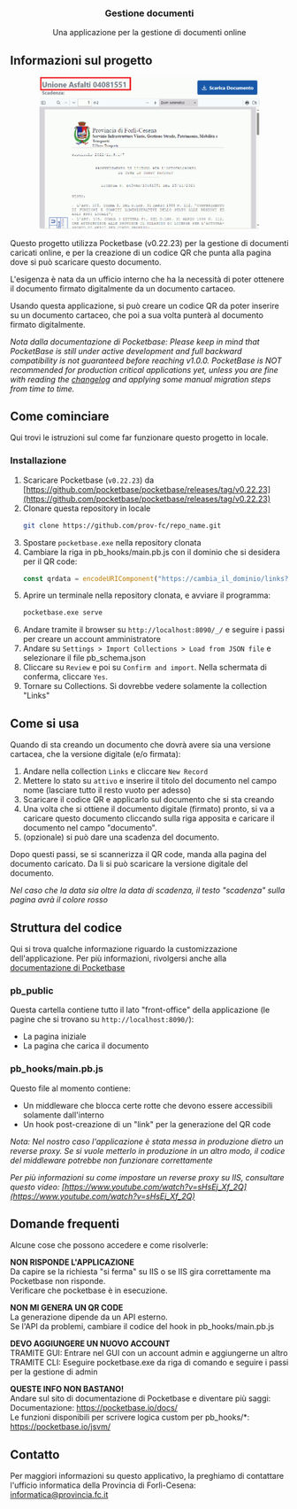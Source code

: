 
<h3 align="center">Gestione documenti</h3>

<p align="center">
    Una applicazione per la gestione di documenti online
</p>

<!-- ABOUT THE PROJECT -->
## Informazioni sul progetto

<p align="center">
   <img src="screenshot.gif" alt="drawing" width="400"/>
</p>
Questo progetto utilizza Pocketbase (v0.22.23) per la gestione di documenti caricati online, e per la creazione di un codice QR che punta alla pagina dove si può scaricare questo documento.

L'esigenza è nata da un ufficio interno che ha la necessità di poter ottenere il documento firmato digitalmente da un documento cartaceo.

Usando questa applicazione, si può creare un codice QR da poter inserire su un documento cartaceo, che poi a sua volta punterà al documento firmato digitalmente.

_Nota dalla documentazione di Pocketbase: Please keep in mind that PocketBase is still under active development and full backward compatibility is not guaranteed before reaching v1.0.0. PocketBase is NOT recommended for production critical applications yet, unless you are fine with reading the [changelog](https://github.com/pocketbase/pocketbase/blob/master/CHANGELOG.md) and applying some manual migration steps from time to time._

## Come cominciare

Qui trovi le istruzioni sul come far funzionare questo progetto in locale.

### Installazione

1. Scaricare Pocketbase (`v0.22.23`) da [https://github.com/pocketbase/pocketbase/releases/tag/v0.22.23](https://github.com/pocketbase/pocketbase/releases/tag/v0.22.23)
2. Clonare questa repository in locale
   ```sh
   git clone https://github.com/prov-fc/repo_name.git
   ```
3. Spostare `pocketbase.exe` nella repository clonata
4. Cambiare la riga in pb_hooks/main.pb.js con il dominio che si desidera per il QR code:
   ```js
   const qrdata = encodeURIComponent("https://cambia_il_dominio/links?id=" + e.record.id);
   ```
5. Aprire un terminale nella repository clonata, e avviare il programma:
   ```sh
   pocketbase.exe serve
   ```
6. Andare tramite il browser su `http://localhost:8090/_/` e seguire i passi per creare un account amministratore
7. Andare su `Settings > Import Collections > Load from JSON file` e selezionare il file pb_schema.json
8. Cliccare su `Review` e poi su `Confirm and import`. Nella schermata di conferma, cliccare `Yes`.
9. Tornare su Collections. Si dovrebbe vedere solamente la collection "Links"


## Come si usa

Quando di sta creando un documento che dovrà avere sia una versione cartacea, che la versione digitale (e/o firmata):

1. Andare nella collection `Links` e cliccare `New Record`
2. Mettere lo stato su `attivo` e inserire il titolo del documento nel campo nome (lasciare tutto il resto vuoto per adesso)
3. Scaricare il codice QR e applicarlo sul documento che si sta creando
4. Una volta che si ottiene il documento digitale (firmato) pronto, si va a caricare questo documento cliccando sulla riga apposita e caricare il documento nel campo "documento".
5. (opzionale) si può dare una scadenza del documento.

Dopo questi passi, se si scannerizza il QR code, manda alla pagina del documento caricato. Da li si può scaricare la versione digitale del documento.

_Nel caso che la data sia oltre la data di scadenza, il testo "scadenza" sulla pagina avrà il colore rosso_

## Struttura del codice

Qui si trova qualche informazione riguardo la customizzazione dell'applicazione. Per più informazioni, rivolgersi anche alla [documentazione di Pocketbase](https://pocketbase.io/docs/)

### pb_public

Questa cartella contiene tutto il lato "front-office" della applicazione (le pagine che si trovano su `http://localhost:8090/`):
* La pagina iniziale
* La pagina che carica il documento

### pb_hooks/main.pb.js

Questo file al momento contiene:
* Un middleware che blocca certe rotte che devono essere accessibili solamente dall'interno
* Un hook post-creazione di un "link" per la generazione del QR code

_Nota: Nel nostro caso l'applicazione è stata messa in produzione dietro un reverse proxy. Se si vuole metterlo in produzione in un altro modo, il codice del middleware potrebbe non funzionare correttamente_

_Per più informazioni su come impostare un reverse proxy su IIS, consultare questo video: [https://www.youtube.com/watch?v=sHsEj_Xf_2Q](https://www.youtube.com/watch?v=sHsEj_Xf_2Q)_


## Domande frequenti

Alcune cose che possono accedere e come risolverle:

**NON RISPONDE L'APPLICAZIONE**<br>
Da capire se la richiesta "si ferma" su IIS o se IIS gira correttamente ma Pocketbase non risponde.<br>
Verificare che pocketbase è in esecuzione.

**NON MI GENERA UN QR CODE**<br>
La generazione dipende da un API esterno.<br>
Se l'API da problemi, cambiare il codice del hook in pb_hooks/main.pb.js<br>

**DEVO AGGIUNGERE UN NUOVO ACCOUNT**<br>
TRAMITE GUI: Entrare nel GUI con un account admin e aggiungerne un altro<br>
TRAMITE CLI: Eseguire pocketbase.exe da riga di comando e seguire i passi per la gestione di admin<br>
	
**QUESTE INFO NON BASTANO!**<br>
Andare sul sito di documentazione di Pocketbase e diventare più saggi:<br>
Documentazione: https://pocketbase.io/docs/<br>
Le funzioni disponibili per scrivere logica custom per pb_hooks/*: https://pocketbase.io/jsvm/<br>

## Contatto

Per maggiori informazioni su questo applicativo, la preghiamo di contattare l'ufficio informatica della Provincia di Forlì-Cesena: [informatica@provincia.fc.it](mailto:informatica@provincia.fc.it)